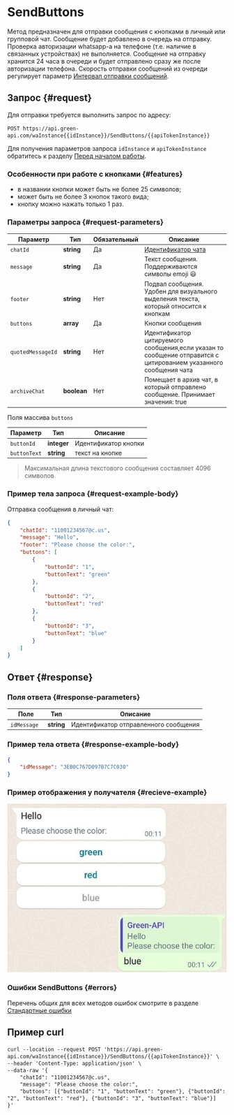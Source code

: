 # SendButtons

Метод предназначен для отправки сообщения с кнопками в личный или групповой чат.
Сообщение будет добавлено в очередь на отправку.  Проверка авторизации whatsapp-а на телефоне (т.е. наличие в связанных устройствах) не выполняется. Сообщение на отправку хранится 24 часа в очереди и будет отправлено сразу же после авторизации телефона. 
Скорость отправки сообщений из очереди регулирует параметр [Интервал отправки сообщений](../send-messages-delay.md).

## Запрос {#request}

Для отправки требуется выполнить запрос по адресу:
```
POST https://api.green-api.com/waInstance{{idInstance}}/SendButtons/{{apiTokenInstance}}
```

Для получения параметров запроса `idInstance` и `apiTokenInstance` обратитесь к разделу [Перед началом работы](../../before-start.md#parameters).

### Особенности при работе с кнопками {#features}

- в названии кнопки может быть не более 25 символов;
- может быть не более 3 кнопок такого вида;
- кнопку можно нажать только 1 раз.

### Параметры запроса {#request-parameters}

Параметр | Тип | Обязательный | Описание
----- | ----- | ----- | -----
`chatId` | **string** | Да | [Идентификатор чата](../chat-id.md)
`message` | **string** | Да | Текст сообщения. Поддерживаются символы emoji 😃 
`footer` | **string** | Нет | Подвал сообщения. Удобен для визуального выделения текста, который относится к кнопкам
`buttons` | **array** | Да | Кнопки сообщения
`quotedMessageId` | **string** | Нет | Идентификатор цитируемого сообщения,если указан то сообщение отправится с цитированием указанного сообщения чата
`archiveChat` | **boolean** | Нет | Помещает в архив чат, в который отправлено сообщение. Принимает значения: true|false

Поля массива `buttons`

Параметр | Тип | Описание
----- | ----- | -----
`buttonId` | **integer** | Идентификатор кнопки
`buttonText` | **string** | текст на кнопке


> Максимальная длина текстового сообщения составляет 4096 символов

### Пример тела запроса {#request-example-body}

Отправка сообщения в личный чат:
```json
{
    "chatId": "11001234567@c.us",
    "message": "Hello",
    "footer": "Please choose the color:",
    "buttons": [
        {
            "buttonId": "1",
            "buttonText": "green"
        },
        {
            "buttonId": "2",
            "buttonText": "red"
        },
        {
            "buttonId": "3",
            "buttonText": "blue"
        }
    ]
}
```

## Ответ {#response}

### Поля ответа {#response-parameters}

Поле | Тип |  Описание
----- | ----- | -----
`idMessage ` | **string** | Идентификатор отправленного сообщения 

### Пример тела ответа {#response-example-body}

```json
{
    "idMessage": "3EB0C767D097B7C7C030"
}
```
### Пример отображения у получателя {#recieve-example}

![Пример отображения кнопок](../../assets/press-button.jpg 'Пример отображения кнопок')

### Ошибки SendButtons {#errors}

Перечень общих для всех методов ошибок смотрите в разделе [Стандартные ошибки](../common-errors.md)

## Пример curl

```
curl --location --request POST 'https://api.green-api.com/waInstance{{idInstance}}/SendButtons/{{apiTokenInstance}}' \
--header 'Content-Type: application/json' \
--data-raw '{
    "chatId": "11001234567@c.us",
	"message": "Please choose the color:",
    "buttons": [{"buttonId": "1", "buttonText": "green"}, {"buttonId": "2", "buttonText": "red"}, {"buttonId": "3", "buttonText": "blue"}]
}'
```
